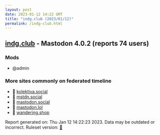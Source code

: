 ```yaml
---
layout: post
date: 2023-01-12 14:22 GMT
title: "indg.club (2023/01/12)"
permalink: /indg-club.html
---
```


## [indg.club](https://indg.club) - Mastodon 4.0.2 (reports 74 users)

### Mods
 * @admin

### More sites commonly on federated timeline

* 🐘 [kolektiva.social](/kolektiva-social.html)
* 🐘 [mstdn.social](/mstdn-social.html)
* 🐘 [mastodon.social](/mastodon-social.html)
* 🐘 [mastodon.lol](/mastodon-lol.html)
* 🐘 [wandering.shop](/wandering-shop.html)

Report generated on: Thu Jan 12 14:22:23 2023. Data may be outdated or incorrect.
Ruleset version: [🧁](/version-cupcake)
